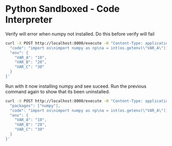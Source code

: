 # Python Sandboxed - Code Interpreter

Verify will error when numpy not installed. Do this before verify will fail

```bash
curl -X POST http://localhost:8000/execute -H "Content-Type: application/json" -d '{
  "code": "import os\nimport numpy as np\na = int(os.getenv(\"VAR_A\"))\nb = int(os.getenv(\"VAR_B\"))\nc = int(os.getenv(\"VAR_C\"))\narray = np.array([a, b, c])\nresult = np.sum(array)\nprint(f\"Result of summing [{a}, {b}, {c}] is: {result}\")",
  "env": {
    "VAR_A": "10",
    "VAR_B": "20",
    "VAR_C": "30"
  }
}'
```

Run with it now installing numpy and see suceed. Run the previous command again to show that its been uninstalled.

```bash
curl -X POST http://localhost:8000/execute -H "Content-Type: application/json" -d '{
  "packages": ["numpy"],
  "code": "import os\nimport numpy as np\na = int(os.getenv(\"VAR_A\"))\nb = int(os.getenv(\"VAR_B\"))\nc = int(os.getenv(\"VAR_C\"))\narray = np.array([a, b, c])\nresult = np.sum(array)\nprint(f\"Result of summing [{a}, {b}, {c}] is: {result}\")",
  "env": {
    "VAR_A": "10",
    "VAR_B": "20",
    "VAR_C": "30"
  }
}'
```